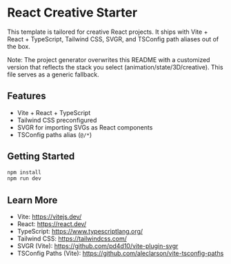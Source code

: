 # React Creative Starter

This template is tailored for creative React projects. It ships with Vite + React + TypeScript, Tailwind CSS, SVGR, and TSConfig path aliases out of the box.

Note: The project generator overwrites this README with a customized version that reflects the stack you select (animation/state/3D/creative). This file serves as a generic fallback.

## Features

- Vite + React + TypeScript
- Tailwind CSS preconfigured
- SVGR for importing SVGs as React components
- TSConfig paths alias (`@/*`)

## Getting Started

```bash
npm install
npm run dev
```

## Learn More

- Vite: https://vitejs.dev/
- React: https://react.dev/
- TypeScript: https://www.typescriptlang.org/
- Tailwind CSS: https://tailwindcss.com/
- SVGR (Vite): https://github.com/pd4d10/vite-plugin-svgr
- TSConfig Paths (Vite): https://github.com/aleclarson/vite-tsconfig-paths
